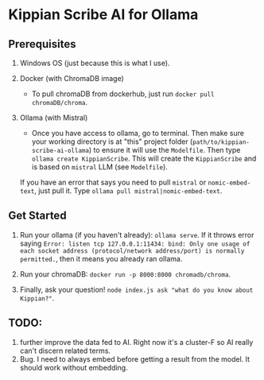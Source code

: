 # Kippian Scribe AI for Ollama

## Prerequisites
1. Windows OS (just because this is what I use).
2. Docker (with ChromaDB image)
    - To pull chromaDB from dockerhub, just run `docker pull chromaDB/chroma`.
3. Ollama (with Mistral)
    - Once you have access to ollama, go to terminal. Then make sure your working directory is at "this" project folder (`path/to/kippian-scribe-ai-ollama`) to ensure it will use the `Modelfile`. Then type `ollama create KippianScribe`. This will create the `KippianScribe` and is based on `mistral` LLM (see `Modelfile`).
    
    If you have an error that says you need to pull `mistral` or `nomic-embed-text`, just pull it. Type `ollama pull mistral|nomic-embed-text`.

## Get Started
1. Run your ollama (if you haven't already): `ollama serve`.
If it throws error saying `Error: listen tcp 127.0.0.1:11434: bind: Only one usage of each socket address (protocol/network address/port) is normally permitted.`, then it means you already ran ollama.

2. Run your chromaDB: `docker run -p 8000:8000 chromadb/chroma`.

3. Finally, ask your question! `node index.js ask "what do you know about Kippian?"`.

## TODO:
1. further improve the data fed to AI. Right now it's a cluster-F so AI really can't discern related terms.
2. Bug. I need to always embed before getting a result from the model. It should work without embedding.